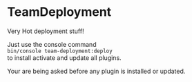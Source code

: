 # TeamDeployment
Very Hot deployment stuff!

Just use the console command\
`bin/console team-deployment:deploy`\
to install activate and update all plugins.

Your are being asked before any plugin is installed or updated.
